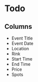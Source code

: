 # Todo

## Columns
- Event Title	
- Event Date	
- Location	
- Rink	
- Start Time	
- End Time	
- Price
- Spots
